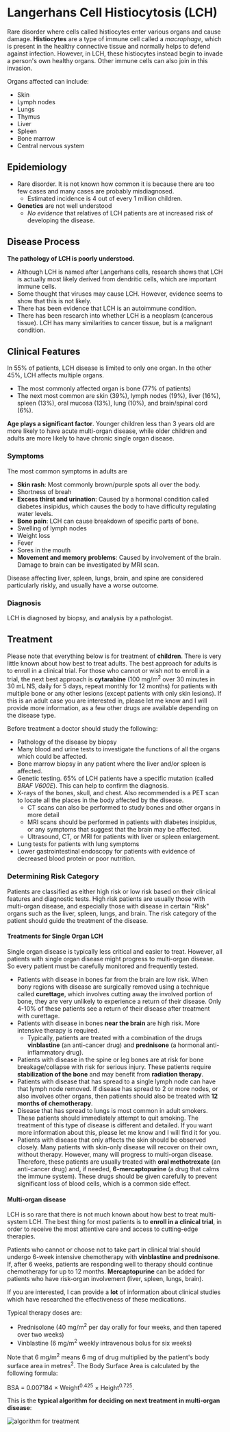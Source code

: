 # Langerhans Cell Histiocytosis (LCH)

Rare disorder where cells called histiocytes enter various organs and cause damage. **Histiocytes** are a type of immune cell called a *macrophage*, which is present in the healthy connective tissue and normally helps to defend against infection. However, in LCH, these histiocytes instead begin to invade a person's own healthy organs. Other immune cells can also join in this invasion.

Organs affected can include:
- Skin
- Lymph nodes
- Lungs
- Thymus
- Liver
- Spleen
- Bone marrow
- Central nervous system

## Epidemiology

- Rare disorder. It is not known how common it is because there are too few cases and many cases are probably misdiagnosed.
  - Estimated incidence is 4 out of every 1 million children.
- **Genetics** are not well understood
  - *No evidence* that relatives of LCH patients are at increased risk of developing the disease.

## Disease Process

**The pathology of LCH is poorly understood.**

- Although LCH is named after Langerhans cells, research shows that LCH is actually most likely derived from dendritic cells, which are important immune cells.
- Some thought that viruses may cause LCH. However, evidence seems to show that this is not likely.
- There has been evidence that LCH is an autoimmune condition.
- There has been research into whether LCH is a neoplasm (cancerous tissue). LCH has many similarities to cancer tissue, but is a malignant condition.

## Clinical Features

In 55% of patients, LCH disease is limited to only one organ. In the other 45%, LCH affects multiple organs.

- The most commonly affected organ is bone (77% of patients)
- The next most common are skin (39%), lymph nodes (19%), liver (16%), spleen (13%), oral mucosa (13%), lung (10%), and brain/spinal cord (6%).

**Age plays a significant factor**. Younger children less than 3 years old are more likely to have acute multi-organ disease, while older children and adults are more likely to have chronic single organ disease.

### Symptoms

The most common symptoms in adults are
- **Skin rash**: Most commonly brown/purple spots all over the body.
- Shortness of breah
- **Excess thirst and urination**: Caused by a hormonal condition called diabetes insipidus, which causes the body to have difficulty regulating water levels.
- **Bone pain**: LCH can cause breakdown of specific parts of bone.
- Swelling of lymph nodes
- Weight loss
- Fever
- Sores in the mouth
- **Movement and memory problems**: Caused by involvement of the brain. Damage to brain can be investigated by MRI scan.

Disease affecting liver, spleen, lungs, brain, and spine are considered particularly riskly, and usually have a worse outcome.

### Diagnosis

LCH is diagnosed by biopsy, and analysis by a pathologist. 

## Treatment

Please note that everything below is for treatment of **children**. There is very little known about how best to treat adults. The best approach for adults is to enroll in a clinical trial. For those who cannot or wish not to enroll in a trial, the next best approach is **cytarabine** (100 mg/m<sup>2</sup> over 30 minutes in 30 mL NS, daily for 5 days, repeat monthly for 12 months) for patients with multiple bone or any other lesions (except patients with only skin lesions). If this is an adult case you are interested in, please let me know and I will provide more information, as a few other drugs are available depending on the disease type.

Before treatment a doctor should study the following:
- Pathology of the disease by biopsy
- Many blood and urine tests to investigate the functions of all the organs which could be affected.
- Bone marrow biopsy in any patient where the liver and/or spleen is affected.
- Genetic testing. 65% of LCH patients have a specific mutation (called *BRAF V600E*). This can help to confirm the diagnosis.
- X-rays of the bones, skull, and chest. Also recommended is a PET scan to locate all the places in the body affected by the disease.
  - CT scans can also be performed to study bones and other organs in more detail
  - MRI scans should be performed in patients with diabetes insipidus, or any symptoms that suggest that the brain may be affected.
  - Ultrasound, CT, or MRI for patients with liver or spleen enlargement.
- Lung tests for patients with lung symptoms
- Lower gastrointestinal endoscopy for patients with evidence of decreased blood protein or poor nutrition.

### Determining Risk Category

Patients are classified as either high risk or low risk based on their clinical features and diagnostic tests. High risk patients are usually those with multi-organ disease, and especially those with disease in certain "Risk" organs such as the liver, spleen, lungs, and brain. The risk category of the patient should guide the treatment of the disease.

#### Treatments for Single Organ LCH

Single organ disease is typically less critical and easier to treat. However, all patients with single organ disease might progress to multi-organ disease. So every patient must be carefully monitored and frequently tested.

- Patients with disease in bones far from the brain are low risk. When bony regions with disease are surgically removed using a technique called **curettage**, which involves cutting away the involved portion of bone, they are very unlikely to experience a return of their disease. Only 4-10% of these patients see a return of their disease after treatment with curettage.
- Patients with disease in bones **near the brain** are high risk. More intensive therapy is required.
  - Typically, patients are treated with a combination of the drugs **vinblastine** (an anti-cancer drug) and **prednisone** (a hormonal anti-inflammatory drug).
- Patients with disease in the spine or leg bones are at risk for bone breakage/collapse with risk for serious injury. These patients require **stabilization of the bone** and may benefit from **radiation therapy**.
- Patients with disease that has spread to a single lymph node can have that lymph node removed. If disease has spread to 2 or more nodes, or also involves other organs, then patients should also be treated with **12 months of chemotherapy**.
- Disease that has spread to lungs is most common in adult smokers. These patients should immediately attempt to quit smoking. The treatment of this type of disease is different and detailed. If you want more information about this, please let me know and I will find it for you.
- Patients with disease that only affects the skin should be observed closely. Many patients with skin-only disease will recover on their own, without therapy. However, many will progress to multi-organ disease. Therefore, these patients are usually treated with **oral methotrexate** (an anti-cancer drug) and, if needed, **6-mercaptopurine** (a drug that calms the immune system). These drugs should be given carefully to prevent significant loss of blood cells, which is a common side effect.

#### Multi-organ disease

LCH is so rare that there is not much known about how best to treat multi-system LCH. The best thing for most patients is to **enroll in a clinical trial**, in order to receive the most attentive care and access to cutting-edge therapies.

Patients who cannot or choose not to take part in clinical trial should undergo 6-week intensive chemotherapy with **vinblastine and prednisone**. If, after 6 weeks, patients are responding well to therapy should continue chemotherapy for up to 12 months. **Mercaptopurine** can be added for patients who have risk-organ involvement (liver, spleen, lungs, brain).

If you are interested, I can provide a **lot** of information about clinical studies which have researched the effectiveness of these medications.

Typical therapy doses are:
- Prednisolone (40 mg/m<sup>2</sup> per day orally for four weeks, and then tapered over two weeks)
- Vinblastine (6 mg/m<sup>2</sup> weekly intravenous bolus for six weeks)

Note that 6 mg/m<sup>2</sup> means 6 mg of drug multiplied by the patient's body surface area in metres<sup>2</sup>. The Body Surface Area is calculated by the following formula:

BSA = 0.007184 &#215; Weight<sup>0.425</sup> &#215; Height<sup>0.725</sup>.

This is the **typical algorithm for deciding on next treatment in multi-organ disease**:

![algorithm for treatment](https://www.uptodate.com/contents/images/HEME/83046/Management_LCH_child.gif?title=Management+LCH+in+children)

